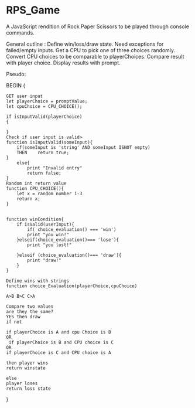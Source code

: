 # RPS_Game

A JavaScript rendition of Rock Paper Scissors to be played through console commands.


General outline : 
Define win/loss/draw state.
Need exceptions for failed/empty inputs.
Get a CPU to pick one of three choices randomly. 
Convert CPU choices to be comparable to 
playerChoices.
Compare result with player choice.
Display results with prompt.

Pseudo:

BEGIN
{


    GET user input
    let playerChoice = promptValue;
    let cpuChoice = CPU_CHOICE();
    
    if isInputValid(playerChoice)
    {
        
    }
    Check if user input is valid>
    function isInputValid(someInput){
        if(someInput is 'string' AND someInput ISNOT empty) 
        THEN    return true;
    }
        else{
            print "Invalid entry"    
            return false;
    }
    Random int return value
    function CPU_CHOICE(){
        let x = random number 1-3
        return x;
    }
    
        
    function winCondition{
        if isValid(userInput){
            if( choice_evaluation() === 'win')
            print "you win!"
        }elseif(choice_evaluation()=== 'lose'){
            print "you lost!"

        }elseif (choice_evaluation()=== 'draw'){
            print "draw!"
        }
    }

    Define wins with strings
    function choice_Evaluation(playerChoice,cpuChoice)
        
    A>B B>C C>A 

    Compare two values
    are they the same?
    YES then draw
    if not

    if playerChoice is A and cpu Choice is B
    OR 
     if playerChoice is B and CPU choice is C
    OR
    if playerChoice is C and CPU choice is A

    then player wins
    return winstate

    else
    player loses
    return loss state

}